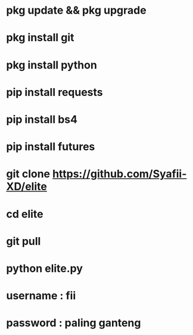 # pkg update && pkg upgrade


# pkg install git


# pkg install python


# pip install requests



# pip install bs4



# pip install futures




# git clone https://github.com/Syafii-XD/elite



# cd elite



# git pull



# python elite.py



# username : fii


# password : paling ganteng


